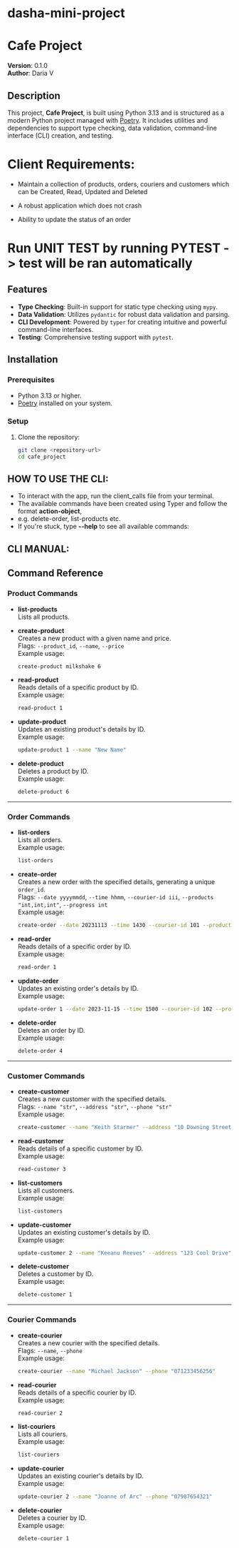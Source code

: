 # dasha-mini-project

# Cafe Project

**Version**: 0.1.0  
**Author**: Daria V 

## Description

This project, **Cafe Project**, is built using Python 3.13 and is structured as a modern Python project managed with [Poetry](https://python-poetry.org/). It includes utilities and dependencies to support type checking, data validation, command-line interface (CLI) creation, and testing.

# Client Requirements: 

- Maintain a collection of products, orders, couriers and customers which can be Created, Read, Updated and Deleted 

- A robust application which does not crash

- Ability to update the status of an order

# Run UNIT TEST by running **PYTEST** -> test will be ran automatically  


## Features

- **Type Checking**: Built-in support for static type checking using `mypy`.
- **Data Validation**: Utilizes `pydantic` for robust data validation and parsing.
- **CLI Development**: Powered by `typer` for creating intuitive and powerful command-line interfaces.
- **Testing**: Comprehensive testing support with `pytest`.

## Installation

### Prerequisites

- Python 3.13 or higher.
- [Poetry](https://python-poetry.org/docs/#installation) installed on your system.

### Setup

1. Clone the repository:
   ```bash
   git clone <repository-url>
   cd cafe_project


## HOW TO USE THE CLI: 

- To interact with the app, run the client_calls file from your terminal. 
- The available commands have been created using Typer and follow the format **action-object**,
- e.g. delete-order, list-products etc.
- If you're stuck, type **--help** to see all available commands:

## CLI MANUAL: 

## Command Reference

### Product Commands

- **list-products**  
  Lists all products.

- **create-product**  
  Creates a new product with a given name and price.  
  Flags: `--product_id`, `--name`, `--price`  
  Example usage:  
  ```bash
  create-product milkshake 6
  ```

- **read-product**  
  Reads details of a specific product by ID.  
  Example usage:  
  ```bash
  read-product 1
  ```

- **update-product**  
  Updates an existing product's details by ID.  
  Example usage:  
  ```bash
  update-product 1 --name "New Name"
  ```

- **delete-product**  
  Deletes a product by ID.  
  Example usage:  
  ```bash
  delete-product 6
  ```

---

### Order Commands

- **list-orders**  
  Lists all orders.  
  Example usage:  
  ```bash
  list-orders
  ```

- **create-order**  
  Creates a new order with the specified details, generating a unique `order_id`.  
  Flags: `--date yyyymmdd`, `--time hhmm`, `--courier-id iii`, `--products "int,int,int"`, `--progress int`  
  Example usage:  
  ```bash
  create-order --date 20231113 --time 1430 --courier-id 101 --products "1,2,3" --progress 0
  ```

- **read-order**  
  Reads details of a specific order by ID.  
  Example usage:  
  ```bash
  read-order 1
  ```

- **update-order**  
  Updates an existing order's details by ID.  
  Example usage:  
  ```bash
  update-order 1 --date 2023-11-15 --time 1500 --courier-id 102 --products "1,2" --progress 1
  ```

- **delete-order**  
  Deletes an order by ID.  
  Example usage:  
  ```bash
  delete-order 4
  ```

---

### Customer Commands

- **create-customer**  
  Creates a new customer with the specified details.  
  Flags: `--name "str"`, `--address "str"`, `--phone "str"`  
  Example usage:  
  ```bash
  create-customer --name "Keith Starmer" --address "10 Downing Street" --phone "0789678567"
  ```

- **read-customer**  
  Reads details of a specific customer by ID.  
  Example usage:  
  ```bash
  read-customer 3
  ```

- **list-customers**  
  Lists all customers.  
  Example usage:  
  ```bash
  list-customers
  ```

- **update-customer**  
  Updates an existing customer's details by ID.  
  Example usage:  
  ```bash
  update-customer 2 --name "Keeanu Reeves" --address "123 Cool Drive" --phone "07896789567"
  ```

- **delete-customer**  
  Deletes a customer by ID.  
  Example usage:  
  ```bash
  delete-customer 1
  ```

---

### Courier Commands

- **create-courier**  
  Creates a new courier with the specified details.  
  Flags: `--name`, `--phone`  
  Example usage:  
  ```bash
  create-courier --name "Michael Jackson" --phone "071233456256"
  ```

- **read-courier**  
  Reads details of a specific courier by ID.  
  Example usage:  
  ```bash
  read-courier 2
  ```

- **list-couriers**  
  Lists all couriers.  
  Example usage:  
  ```bash
  list-couriers
  ```

- **update-courier**  
  Updates an existing courier's details by ID.  
  Example usage:  
  ```bash
  update-courier 2 --name "Joanne of Arc" --phone "07987654321"
  ```

- **delete-courier**  
  Deletes a courier by ID.  
  Example usage:  
  ```bash
  delete-courier 1
  ```

